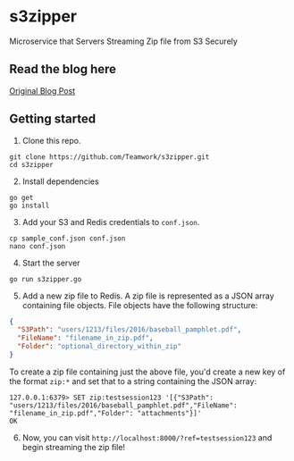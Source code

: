 # s3zipper
Microservice that Servers Streaming Zip file from S3 Securely

## Read the blog here
[Original Blog Post](http://engineroom.teamwork.com/how-to-securely-provide-a-zip-download-of-a-s3-file-bundle/)

## Getting started

1. Clone this repo.

```
git clone https://github.com/Teamwork/s3zipper.git
cd s3zipper
```

2. Install dependencies

```
go get
go install
```

3. Add your S3 and Redis credentials to `conf.json`.

```
cp sample_conf.json conf.json
nano conf.json
```

4. Start the server

```
go run s3zipper.go
```

5. Add a new zip file to Redis.  A zip file is represented as a JSON array containing file objects.  File objects have the following structure:

```json
{
  "S3Path": "users/1213/files/2016/baseball_pamphlet.pdf",
  "FileName": "filename_in_zip.pdf",
  "Folder": "optional_directory_within_zip"
}
```

To create a zip file containing just the above file, you'd create a new key of the format `zip:*` and set that to a string containing the JSON array:

```
127.0.0.1:6379> SET zip:testsession123 '[{"S3Path": "users/1213/files/2016/baseball_pamphlet.pdf","FileName": "filename_in_zip.pdf","Folder": "attachments"}]'
OK
```

6. Now, you can visit `http://localhost:8000/?ref=testsession123` and begin streaming the zip file!